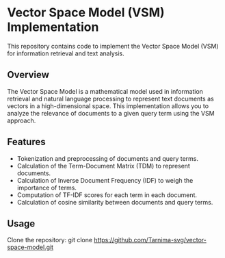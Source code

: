 # Vector Space Model (VSM) Implementation

This repository contains code to implement the Vector Space Model (VSM) for information retrieval and text analysis.

## Overview

The Vector Space Model is a mathematical model used in information retrieval and natural language processing to represent text documents as vectors in a high-dimensional space. This implementation allows you to analyze the relevance of documents to a given query term using the VSM approach.

## Features

- Tokenization and preprocessing of documents and query terms.
- Calculation of the Term-Document Matrix (TDM) to represent documents.
- Calculation of Inverse Document Frequency (IDF) to weigh the importance of terms.
- Computation of TF-IDF scores for each term in each document.
- Calculation of cosine similarity between documents and query terms.


## Usage

Clone the repository:
git clone https://github.com/Tarnima-svg/vector-space-model.git

